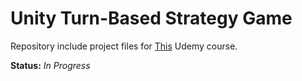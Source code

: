# Unity Turn-Based Strategy Game
Repository include project files for [This](https://www.udemy.com/course/unity-turn-based-strategy/) Udemy course.


**Status:** *In Progress*
